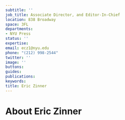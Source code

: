 ```yaml
---
subtitle: ''
job_title: Associate Director, and Editor-In-Chief
location: 838 Broadway
space: 3FL
departments:
- NYU Press
status: ''
expertise: 
email: ecz1@nyu.edu
phone: "(212) 998-2544"
twitter: ''
image: ''
buttons: 
guides: 
publications: 
keywords: 
title: Eric Zinner
---
```


# About Eric Zinner